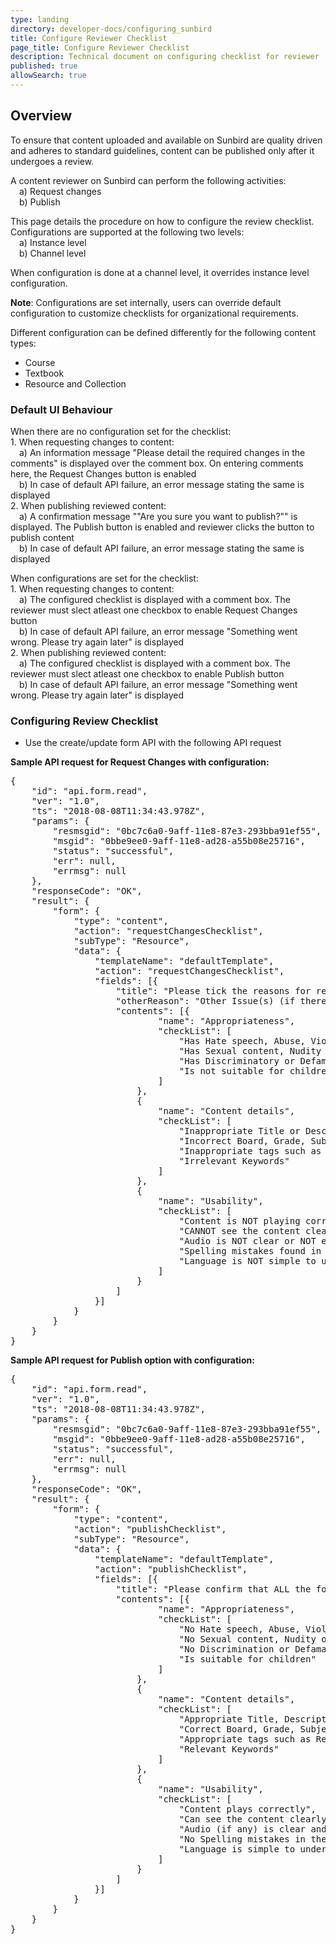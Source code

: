 ```yaml
---
type: landing
directory: developer-docs/configuring_sunbird
title: Configure Reviewer Checklist
page_title: Configure Reviewer Checklist
description: Technical document on configuring checklist for reviewer
published: true
allowSearch: true
---
```


## Overview
To ensure that content uploaded and available on Sunbird are quality driven and adheres to standard guidelines, content can be published only after it undergoes a review. 

A content reviewer on Sunbird can perform the following activities: 
<br>&emsp;a) Request changes
<br>&emsp;b) Publish

This page details the procedure on how to configure the review checklist. Configurations are supported at the following two levels:
<br>&emsp;a) Instance level
<br>&emsp;b) Channel level

When configuration is done at a channel level, it overrides instance level configuration. 

<b>Note</b>: Configurations are set internally, users can override default configuration to customize checklists for organizational requirements.

Different configuration can be defined differently for the following content types:
* Course
* Textbook
* Resource and Collection

### Default UI Behaviour
When there are no configuration set for the checklist:
<br>1. When requesting changes to content:
<br>&emsp;a) An information message "Please detail the required changes in the comments" is displayed over the comment box. On entering comments here, the Request Changes button is enabled
<br>&emsp;b) In case of default API failure, an error message stating the same is displayed
<br>2. When publishing reviewed content:
<br>&emsp;a) A confirmation message ""Are you sure you want to publish?"" is displayed. The Publish button is enabled and reviewer clicks the button to publish content
<br>&emsp;b) In case of default API failure, an error message stating the same is displayed

When configurations are set for the checklist:
<br>1. When requesting changes to content:
<br>&emsp;a) The configured checklist is displayed with a comment box. The reviewer must slect atleast one checkbox to enable Request Changes button
<br>&emsp;b) In case of default API failure, an error message "Something went wrong. Please try again later" is displayed
<br>2. When publishing reviewed content:
<br>&emsp;a) The configured checklist is displayed with a comment box. The reviewer must slect atleast one checkbox to enable Publish button
<br>&emsp;b) In case of default API failure, an error message "Something went wrong. Please try again later" is displayed


### Configuring Review Checklist
* Use the create/update form API with the following API request

**Sample API request for Request Changes with configuration:**

<pre>
{
    "id": "api.form.read",
    "ver": "1.0",
    "ts": "2018-08-08T11:34:43.978Z",
    "params": {
        "resmsgid": "0bc7c6a0-9aff-11e8-87e3-293bba91ef55",
        "msgid": "0bbe9ee0-9aff-11e8-ad28-a55b08e25716",
        "status": "successful",
        "err": null,
        "errmsg": null
    },
    "responseCode": "OK",
    "result": {
        "form": {
            "type": "content",
            "action": "requestChangesChecklist",
            "subType": "Resource",
            "data": {
                "templateName": "defaultTemplate",
                "action": "requestChangesChecklist",
                "fields": [{
                    "title": "Please tick the reasons for requesting changes and provide detailed comments:",
                    "otherReason": "Other Issue(s) (if there are any other issues, tick this and provide details in the comments box)",
                    "contents": [{
                            "name": "Appropriateness",
                            "checkList": [
                                "Has Hate speech, Abuse, Violence, Profanity",
                                "Has Sexual content, Nudity or Vulgarity",
                                "Has Discriminatory or Defamatory content",
                                "Is not suitable for children"
                            ]
                        },
                        {
                            "name": "Content details",
                            "checkList": [
                                "Inappropriate Title or Description",
                                "Incorrect Board, Grade, Subject or Medium",
                                "Inappropriate tags such as Resource Type or Concepts",
                                "Irrelevant Keywords"
                            ]
                        },
                        {
                            "name": "Usability",
                            "checkList": [
                                "Content is NOT playing correctly",
                                "CANNOT see the content clearly on Desktop and App",
                                "Audio is NOT clear or NOT easy to understand",
                                "Spelling mistakes found in text used",
                                "Language is NOT simple to understand"
                            ]
                        }
                    ]
                }]
            }
        }
    }
}
</pre>

**Sample API request for Publish option with configuration:**

<pre>
{
    "id": "api.form.read",
    "ver": "1.0",
    "ts": "2018-08-08T11:34:43.978Z",
    "params": {
        "resmsgid": "0bc7c6a0-9aff-11e8-87e3-293bba91ef55",
        "msgid": "0bbe9ee0-9aff-11e8-ad28-a55b08e25716",
        "status": "successful",
        "err": null,
        "errmsg": null
    },
    "responseCode": "OK",
    "result": {
        "form": {
            "type": "content",
            "action": "publishChecklist",
            "subType": "Resource",
            "data": {
                "templateName": "defaultTemplate",
                "action": "publishChecklist",
                "fields": [{
                    "title": "Please confirm that ALL the following items are verified (by ticking the check-boxes) before you can publish:",
                    "contents": [{
                            "name": "Appropriateness",
                            "checkList": [
                                "No Hate speech, Abuse, Violence, Profanity",
                                "No Sexual content, Nudity or Vulgarity",
                                "No Discrimination or Defamation",
                                "Is suitable for children"
                            ]
                        },
                        {
                            "name": "Content details",
                            "checkList": [
                                "Appropriate Title, Description",
                                "Correct Board, Grade, Subject, Medium",
                                "Appropriate tags such as Resource Type, Concepts",
                                "Relevant Keywords"
                            ]
                        },
                        {
                            "name": "Usability",
                            "checkList": [
                                "Content plays correctly",
                                "Can see the content clearly on Desktop and App",
                                "Audio (if any) is clear and easy to understand",
                                "No Spelling mistakes in the text",
                                "Language is simple to understand"
                            ]
                        }
                    ]
                }]
            }
        }
    }
}
</pre>
